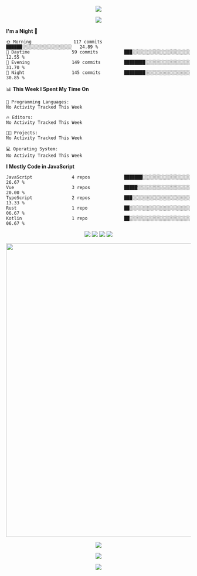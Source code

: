 <!-- https://github.com/kyechan99/capsule-render -->
<p align="center">
<img src="https://capsule-render.vercel.app/api?type=waving&color=timeGradient&height=300&&section=header&text=HELLO%20THERE!&fontSize=90&fontAlign=50&fontAlignY=30&desc=I%20am%20KinLeoapple!&descAlign=50&descSize=30&descAlignY=60&animation=twinkling" />
</p>

<!-- https://github.com/DenverCoder1/readme-typing-svg -->
<p align="center">
<img src="https://readme-typing-svg.demolab.com?font=Orbitron&size=25&pause=1000&center=true&vCenter=true&random=false&width=600&lines=I+am+super+obsessed+with+programming!;Well+...+Maybe+not+..." />
</p>

<!-- https://github.com/anmol098/waka-readme-stats -->
<!--START_SECTION:waka-->
**I'm a Night 🦉** 

```text
🌞 Morning                117 commits         ██████░░░░░░░░░░░░░░░░░░░   24.89 % 
🌆 Daytime                59 commits          ███░░░░░░░░░░░░░░░░░░░░░░   12.55 % 
🌃 Evening                149 commits         ████████░░░░░░░░░░░░░░░░░   31.70 % 
🌙 Night                  145 commits         ████████░░░░░░░░░░░░░░░░░   30.85 % 
```


📊 **This Week I Spent My Time On** 

```text
💬 Programming Languages: 
No Activity Tracked This Week

🔥 Editors: 
No Activity Tracked This Week

🐱‍💻 Projects: 
No Activity Tracked This Week

💻 Operating System: 
No Activity Tracked This Week
```

**I Mostly Code in JavaScript** 

```text
JavaScript               4 repos             ███████░░░░░░░░░░░░░░░░░░   26.67 % 
Vue                      3 repos             █████░░░░░░░░░░░░░░░░░░░░   20.00 % 
TypeScript               2 repos             ███░░░░░░░░░░░░░░░░░░░░░░   13.33 % 
Rust                     1 repo              ██░░░░░░░░░░░░░░░░░░░░░░░   06.67 % 
Kotlin                   1 repo              ██░░░░░░░░░░░░░░░░░░░░░░░   06.67 % 
```




<!--END_SECTION:waka-->

<!-- https://github.com/badges/shields -->
<p align="center">
<a href="https://github.com/KinLeoapple"><img src="https://img.shields.io/badge/GitHub-KinLeoapple-blue?logo=github" /></a>
<a href="https://space.bilibili.com/77531961"><img src="https://img.shields.io/badge/哔哩哔哩-巷陌雨季-pink?logo=bilibili" /></a>
<img src="https://img.shields.io/badge/QQ-996711203-green?logo=tencentqq" />
<!-- https://github.com/antonkomarev/github-profile-views-counter -->
<img src="https://komarev.com/ghpvc/?username=KinLeoapple&abbreviated=true&color=yellow" />
</p>

<!-- https://github.com/Ashutosh00710/github-readme-activity-graph -->
<p align="center">
  <img width="800" src="https://github-readme-activity-graph.vercel.app/graph?username=Kinleoapple&theme=github-compact&hide_border=true&area=true" />
</p>

<p align="center">
<img align="center" src="https://github-readme-stats.vercel.app/api/top-langs/?username=Kinleoapple&theme=transparent&hide_border=true&layout=donut-vertical&langs_count=6" />
</p>

<p align="center">
  <a href="https://skillicons.dev">
    <img src="https://skillicons.dev/icons?i=electron,flutter,go,html,java,js,kotlin,ktor,mongodb,py,react,vue,spring,sqlite,mysql" />
  </a>
</p>

<!-- https://github.com/kyechan99/capsule-render -->
<p align="center">
<img src="https://capsule-render.vercel.app/api?type=waving&color=timeGradient&height=300&&section=footer&text=THE%20END!&fontSize=90&fontAlign=50&fontAlignY=70&desc=Enjoy%20your%20journey%20of%20coding!&descAlign=50&descSize=30&descAlignY=40&animation=twinkling" />
</p>
